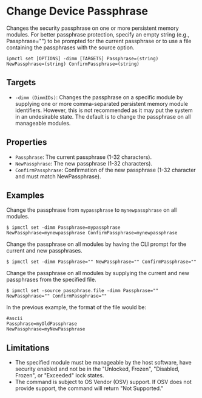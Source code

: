 # Change Device Passphrase

Changes the security passphrase on one or more persistent memory modules. For better passphrase protection, specify an empty string \(e.g., Passphrase=""\) to be prompted for the current passphrase or to use a file containing the passphrases with the source option.

```text
ipmctl set [OPTIONS] -dimm [TARGETS] Passphrase=(string) NewPassphrase=(string) ConfirmPassphrase=(string)
```

## **Targets**

* `-dimm (DimmIDs)`: Changes the passphrase on a specific module by supplying one or more comma-separated persistent memory module identifiers. However, this is not recommended as it may put the system in an undesirable state. The default is to change the passphrase on all manageable modules.

## **Properties**

* `Passphrase`: The current passphrase \(1-32 characters\).
* `NewPassphrase`: The new passphrase \(1-32 characters\).
* `ConfirmPassphrase`: Confirmation of the new passphrase \(1-32 character and must match NewPassphrase\).

## **Examples**

Change the passphrase from `mypassphrase` to `mynewpassphrase` on all modules.

```text
$ ipmctl set -dimm Passphrase=mypassphrase NewPassphrase=mynewpassphrase ConfirmPassphrase=mynewpassphrase
```

Change the passphrase on all modules by having the CLI prompt for the current and new passphrases.

```text
$ ipmctl set -dimm Passphrase="" NewPassphrase="" ConfirmPassphrase=""
```

Change the passphrase on all modules by supplying the current and new passphrases from the specified file.

```text
$ ipmctl set -source passphrase.file -dimm Passphrase="" NewPassphrase="" ConfirmPassphrase=""
```

In the previous example, the format of the file would be:

```text
#ascii
Passphrase=myOldPassphrase
NewPassphrase=myNewPassphrase
```

## **Limitations**

* The specified module must be manageable by the host software, have security enabled and not be in the "Unlocked, Frozen", "Disabled, Frozen", or "Exceeded" lock states.
* The command is subject to OS Vendor \(OSV\) support. If OSV does not provide support, the command will return "Not Supported."

